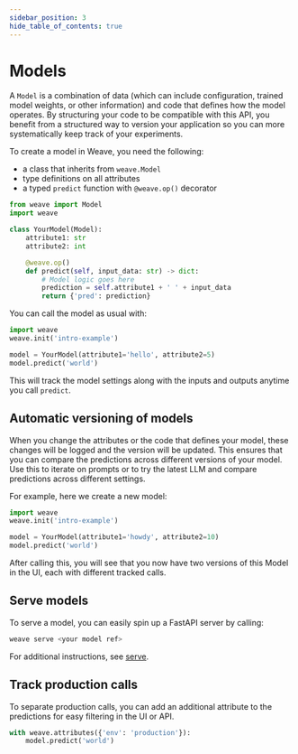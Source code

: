 ```yaml
---
sidebar_position: 3
hide_table_of_contents: true
---
```


# Models

A `Model` is a combination of data (which can include configuration, trained model weights, or other information) and code that defines how the model operates. By structuring your code to be compatible with this API, you benefit from a structured way to version your application so you can more systematically keep track of your experiments.

To create a model in Weave, you need the following:

- a class that inherits from `weave.Model`
- type definitions on all attributes
- a typed `predict` function with `@weave.op()` decorator

```python
from weave import Model
import weave

class YourModel(Model):
    attribute1: str
    attribute2: int

    @weave.op()
    def predict(self, input_data: str) -> dict:
        # Model logic goes here
        prediction = self.attribute1 + ' ' + input_data
        return {'pred': prediction}
```

You can call the model as usual with:

```python
import weave
weave.init('intro-example')

model = YourModel(attribute1='hello', attribute2=5)
model.predict('world')
```

This will track the model settings along with the inputs and outputs anytime you call `predict`.

## Automatic versioning of models

When you change the attributes or the code that defines your model, these changes will be logged and the version will be updated.
This ensures that you can compare the predictions across different versions of your model. Use this to iterate on prompts or to try the latest LLM and compare predictions across different settings.

For example, here we create a new model:

```python
import weave
weave.init('intro-example')

model = YourModel(attribute1='howdy', attribute2=10)
model.predict('world')
```

After calling this, you will see that you now have two versions of this Model in the UI, each with different tracked calls.

## Serve models

To serve a model, you can easily spin up a FastAPI server by calling:

```bash
weave serve <your model ref>
```

For additional instructions, see [serve](/guides/tools/serve).

## Track production calls

To separate production calls, you can add an additional attribute to the predictions for easy filtering in the UI or API.

```python
with weave.attributes({'env': 'production'}):
    model.predict('world')
```
